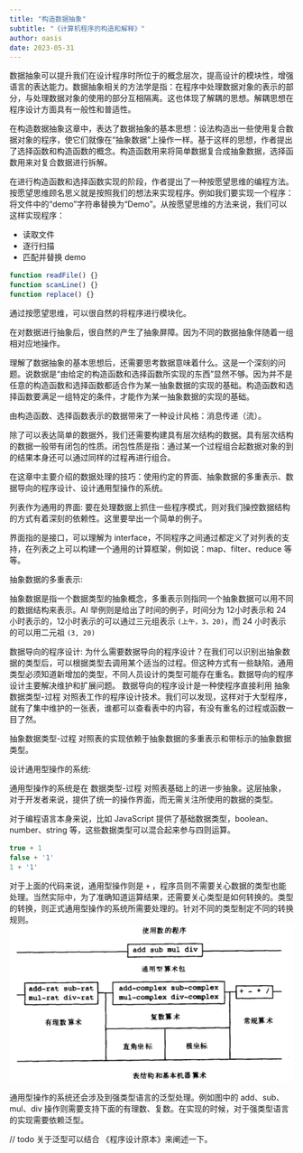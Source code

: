 ```yaml
---
title: "构造数据抽象"
subtitle: "《计算机程序的构造和解释》"
author: oasis
date: 2023-05-31
---
```


数据抽象可以提升我们在设计程序时所位于的概念层次，提高设计的模块性，增强语言的表达能力。数据抽象相关的方法学是指：在程序中处理数据对象的表示的部分，与处理数据对象的使用的部分互相隔离。这也体现了解耦的思想。解耦思想在程序设计方面具有一般性和普适性。

在构造数据抽象这章中，表达了数据抽象的基本思想：设法构造出一些使用复合数据对象的程序，使它们就像在“抽象数据”上操作一样。基于这样的思想，作者提出了选择函数和构造函数的概念。构造函数用来将简单数据复合成抽象数据，选择函数用来对复合数据进行拆解。

在进行构造函数和选择函数实现的阶段，作者提出了一种按愿望思维的编程方法。按愿望思维顾名思义就是按照我们的想法来实现程序。例如我们要实现一个程序：将文件中的“demo”字符串替换为“Demo”。从按愿望思维的方法来说，我们可以这样实现程序：

- 读取文件
- 逐行扫描
- 匹配并替换 demo

```js
function readFile() {}
function scanLine() {}
function replace() {}
```

通过按愿望思维，可以很自然的将程序进行模块化。

在对数据进行抽象后，很自然的产生了抽象屏障。因为不同的数据抽象伴随着一组相对应地操作。

理解了数据抽象的基本思想后，还需要思考数据意味着什么。这是一个深刻的问题。说数据是“由给定的构造函数和选择函数所实现的东西”显然不够。因为并不是任意的构造函数和选择函数都适合作为某一抽象数据的实现的基础。构造函数和选择函数要满足一组特定的条件，才能作为某一抽象数据的实现的基础。

由构造函数、选择函数表示的数据带来了一种设计风格：消息传递（流）。

除了可以表达简单的数据外，我们还需要构建具有层次结构的数据。具有层次结构的数据一般带有闭包的性质。闭包性质是指：通过某一个过程组合起数据对象的到的结果本身还可以通过同样的过程再进行组合。

在这章中主要介绍的数据处理的技巧：使用约定的界面、抽象数据的多重表示、数据导向的程序设计、设计通用型操作的系统。

列表作为通用的界面:
要在处理数据上抓住一些程序模式，则对我们操控数据结构的方式有着深刻的依赖性。这里要举出一个简单的例子。

界面指的是接口，可以理解为 interface，不同程序之间通过都定义了对列表的支持，在列表之上可以构建一个通用的计算框架，例如说：map、filter、reduce 等等。

抽象数据的多重表示:

抽象数据是指一个数据类型的抽象概念，多重表示则指同一个抽象数据可以用不同的数据结构来表示。AI 举例则是给出了时间的例子，时间分为 12小时表示和 24小时表示的，12小时表示的可以通过三元组表示 `(上午，3，20)`，而 24 小时表示的可以用二元祖 `(3, 20)`

数据导向的程序设计:
为什么需要数据导向的程序设计？在我们可以识别出抽象数据的类型后，可以根据类型去调用某个适当的过程。但这种方式有一些缺陷，通用类型必须知道新增加的类型，不同人员设计的类型可能存在重名。数据导向的程序设计主要解决维护和扩展问题。
数据导向的程序设计是一种使程序直接利用 抽象数据类型-过程 对照表工作的程序设计技术。我们可以发现，这样对于大型程序，就有了集中维护的一张表，谁都可以查看表中的内容，有没有重名的过程或函数一目了然。

抽象数据类型-过程 对照表的实现依赖于抽象数据的多重表示和带标示的抽象数据类型。

设计通用型操作的系统:

通用型操作的系统是在 数据类型-过程 对照表基础上的进一步抽象。这层抽象，对于开发者来说，提供了统一的操作界面，而无需关注所使用的数据的类型。

对于编程语言本身来说，比如 JavaScript 提供了基础数据类型，boolean、number、string 等，这些数据类型可以混合起来参与四则运算。

```js
true + 1
false + '1'
1 + '1'
```

对于上面的代码来说，通用型操作则是 `+` ，程序员则不需要关心数据的类型也能处理。当然实际中，为了准确知道运算结果，还需要关心类型是如何转换的。类型的转换，则正式通用型操作的系统所需要处理的。针对不同的类型制定不同的转换规则。
![运算系统](https://github.com/oasis-cloud/oss/blob/main/WX20230601-134614.png?raw=true)

通用型操作的系统还会涉及到强类型语言的泛型处理。例如图中的 add、sub、mul、div 操作则需要支持下面的有理数、复数。在实现的时候，对于强类型语言的实现需要依赖泛型。

// todo
关于泛型可以结合 《程序设计原本》来阐述一下。
